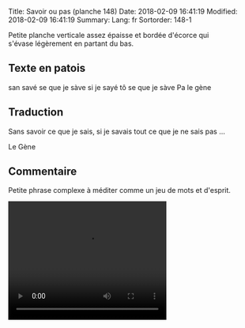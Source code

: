 Title: Savoir ou pas (planche 148)
Date: 2018-02-09 16:41:19
Modified: 2018-02-09 16:41:19
Summary: 
Lang: fr
Sortorder: 148-1


<figure class="image-block" style="float: right;">
  <img alt="" src="{static}/images/planche_148-2.png">
  <figcaption style="max-width: 264px"></figcaption>
</figure>

Petite planche verticale assez épaisse et bordée d'écorce qui s'évase légèrement en partant du bas.

## Texte en patois
san savé se que je sàve si je sayé tô se que je sàve Pa 				le gène

## Traduction
Sans savoir ce que je sais, si je savais tout ce que je ne sais pas ...

Le Gène

## Commentaire
Petite phrase complexe à méditer comme un jeu de mots et d'esprit.

<video width="320" height="240" controls>
  <source src="https://d1njpgd0ygatdn.cloudfront.net/video_148.mp4" type="video/mp4">
</video>

